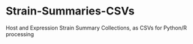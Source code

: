 # Strain-Summaries-CSVs
Host and Expression Strain Summary Collections, as CSVs for Python/R processing
